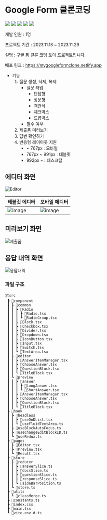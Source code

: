 # Google Form 클론코딩
<img src="https://img.shields.io/badge/TypeScript-3178C6?style=for-the-badge&logo=TypeScript&logoColor=white"> <img src="https://img.shields.io/badge/Vite-646CFF?style=for-the-badge&logo=Vite&logoColor=white"> <img src="https://img.shields.io/badge/React-61DAFB?style=for-the-badge&logo=React&logoColor=black"> <img src="https://img.shields.io/badge/Redux Tool Kit-764ABC?style=for-the-badge&logo=Redux&logoColor=white"> <img src="https://img.shields.io/badge/Tailwind CSS-06B6D4?style=for-the-badge&logo=TailwindCSS&logoColor=white">

개발 인원 : 1명

프로젝트 기간 : 2023.11.18 ~ 2023.11.29

설명 : 구글 폼 클론 코딩 토이 프로젝트입니다.

배포 링크 : https://mygoogleformclone.netlify.app

- 기능
  1. 질문 생성, 삭제, 복제
     - 질문 타입
        - 단답형
        - 장문형
        - 객관식
        - 체크박스
        - 드롭박스
     - 필수 여부
  3. 제출폼 미리보기
  4. 답변 확인하기
  5. 반응형 레이아웃 지원
     -  ~ 767px : 모바일
     - 767px ~ 991px : 태블릿
     - 992px ~ : 데스크탑
       

## 에디터 화면
![Editor](https://github.com/bh2980/googleFormClone/assets/74360958/726aab02-ce24-49d4-abff-9273d00a1c79)

|태블릿 에디터|모바일 에디터|
|-----|-----|
|![image](https://github.com/bh2980/googleFormClone/assets/74360958/d9bd891b-40d0-4440-9ce4-0eb7fa50663a)|![image](https://github.com/bh2980/googleFormClone/assets/74360958/56976879-a70b-4af8-8b4d-3b8648dda3ce)|

## 미리보기 화면
![제출폼](https://github.com/bh2980/googleFormClone/assets/74360958/b056ec43-7f05-4997-a047-7e70b4f1ae19)

## 응답 내역 화면
![응답내역](https://github.com/bh2980/googleFormClone/assets/74360958/f1b1d62e-49ec-4c6c-ada5-4826e88e6544)

### 파일 구조

```
📦src
 ┣ 📂component
 ┃ ┣ 📂common
 ┃ ┃ ┣ 📂Radio
 ┃ ┃ ┃ ┣ 📜Radio.tsx
 ┃ ┃ ┃ ┗ 📜RadioGroup.tsx
 ┃ ┃ ┣ 📜Block.tsx
 ┃ ┃ ┣ 📜Checkbox.tsx
 ┃ ┃ ┣ 📜Divider.tsx
 ┃ ┃ ┣ 📜Dropdown.tsx
 ┃ ┃ ┣ 📜IconButton.tsx
 ┃ ┃ ┣ 📜Input.tsx
 ┃ ┃ ┣ 📜Switch.tsx
 ┃ ┃ ┗ 📜TextArea.tsx
 ┃ ┣ 📂editor
 ┃ ┃ ┣ 📜AnswerItemManager.tsx
 ┃ ┃ ┣ 📜ChooseAnswer.tsx
 ┃ ┃ ┣ 📜QuestionBlock.tsx
 ┃ ┃ ┗ 📜TitleBlock.tsx
 ┃ ┗ 📂preview
 ┃ ┃ ┣ 📂answer
 ┃ ┃ ┃ ┣ 📜LongAnswer.tsx
 ┃ ┃ ┃ ┗ 📜ShortAnswer.tsx
 ┃ ┃ ┣ 📜AnswerItemManager.tsx
 ┃ ┃ ┣ 📜ChooseAnswer.tsx
 ┃ ┃ ┣ 📜QuestionBlock.tsx
 ┃ ┃ ┗ 📜TitleBlock.tsx
 ┣ 📂hook
 ┃ ┣ 📂headless
 ┃ ┃ ┣ 📜useDnDList.tsx
 ┃ ┃ ┗ 📜useFluidTextArea.ts
 ┃ ┣ 📜useBlockAutoFocus.ts
 ┃ ┣ 📜useChangeEditBlockID.ts
 ┃ ┗ 📜useRedux.ts
 ┣ 📂pages
 ┃ ┣ 📜Editor.tsx
 ┃ ┣ 📜Preview.tsx
 ┃ ┗ 📜Result.tsx
 ┣ 📂store
 ┃ ┣ 📂reducer
 ┃ ┃ ┣ 📜answerSlice.ts
 ┃ ┃ ┣ 📜docsSlice.ts
 ┃ ┃ ┣ 📜questionSlice.ts
 ┃ ┃ ┣ 📜responseSlice.ts
 ┃ ┃ ┗ 📜sideBarPosition.ts
 ┃ ┗ 📜store.ts
 ┣ 📂utils
 ┃ ┗ 📜classMerge.ts
 ┣ 📜constants.ts
 ┣ 📜index.css
 ┣ 📜main.tsx
 ┗ 📜vite-env.d.ts
```
